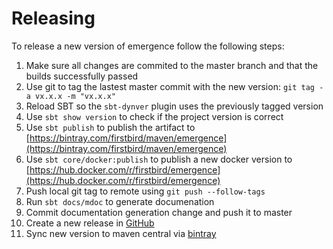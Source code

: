 # Releasing

To release a new version of emergence follow the following steps:

1. Make sure all changes are commited to the master branch and that the builds successfully passed 
2. Use git to tag the lastest master commit with the new version: `git tag -a vx.x.x -m "vx.x.x"`
3. Reload SBT so the `sbt-dynver` plugin uses the previously tagged version
4. Use `sbt show version` to check if the project version is correct
5. Use `sbt publish` to publish the artifact to [https://bintray.com/firstbird/maven/emergence](https://bintray.com/firstbird/maven/emergence)
6. Use `sbt core/docker:publish` to publish a new docker version to [https://hub.docker.com/r/firstbird/emergence](https://hub.docker.com/r/firstbird/emergence)
7. Push local git tag to remote using `git push --follow-tags`
8. Run `sbt docs/mdoc` to generate documenation
9. Commit documentation generation change and push it to master
10. Create a new release in [GitHub](https://github.com/firstbirdtech/emergence/releases)
11. Sync new version to maven central via [bintray](https://bintray.com/firstbird/maven/emergence)
